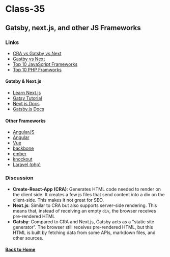 # Class-35
## Gatsby, next.js, and other JS Frameworks

### Links
- [CRA vs Gatsby vs Next](https://coffeencoding.com/cra-vs-next-js-vs-gatsby/)
- [Gastby vs Next](https://blog.jakoblind.no/gatsby-vs-next/)
- [Top 10 JavaScript Frameworks](https://geekflare.com/best-javascript-frameworks/)
- [Top 10 PHP Framworks](https://stackify.com/php-frameworks-development/)

#### Gatsby & Next.js
- [Learn Next.js](https://nextjs.org/learn/basics/getting-started)
- [Gatsy Tutorial](https://www.gatsbyjs.org/tutorial/)
- [Next.js Docs](https://nextjs.org/docs)
- [Gatsby.js Docs](https://www.gatsbyjs.org/docs/)

#### Other Frameworks
- [AngularJS](https://angularjs.org/)
- [Angular](https://angular.io/)
- [Vue](https://vuejs.org/)
- [backbone](http://backbonejs.org/)
- [ember](https://www.emberjs.com/)
- [knockout](https://knockoutjs.com/)
- [Laravel (php)](https://laravel.com/)


### Discussion
- **Create-React-App (CRA)**: Generates HTML code needed to render on the client side. It creates a few js files that send content into a div on the client-side. This makes it not great for SEO.
- **Next.js**: Similar to CRA but also supports server-side rendering. This means that, instead of receiving an empty `div`, the browser receives pre-rendered HTML
- **Gatsby**: Compared to CRA and Next.js, Gatsby acts as a "static site generator". The browser still receives pre-rendered HTML, but this HTML is built by fetching data from some APIs, markdown files, and other sources.


#### [Back to Home](README.md)